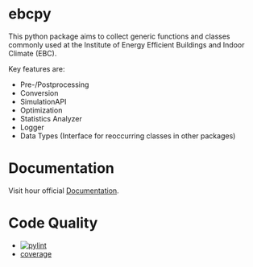 # ebcpy

This python package aims to collect generic functions and classes commonly
used at the Institute of Energy Efficient Buildings and Indoor Climate (EBC).

Key features are:

* Pre-/Postprocessing
* Conversion
* SimulationAPI
* Optimization
* Statistics Analyzer
* Logger
* Data Types (Interface for reoccurring classes in other packages)

# Documentation
Visit hour official [Documentation](https://ebc.pages.rwth-aachen.de/EBC_all/Python/ebcpy/master/docs).


# Code Quality

* [![pylint](https://ebc.pages.rwth-aachen.de/EBC_all/Python/ebcpy/master/pylint/pylint.svg )](https://ebc.pages.rwth-aachen.de/EBC_all/Python/ebcpy/master/pylint/pylint.html)
* [coverage](https://ebc.pages.rwth-aachen.de/EBC_all/Python/ebcpy/master/coverage)

